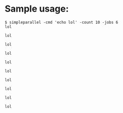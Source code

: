 # Sample usage:

```
$ simpleparallel -cmd 'echo lol' -count 10 -jobs 6
lol

lol

lol

lol

lol

lol

lol

lol

lol

lol
```
